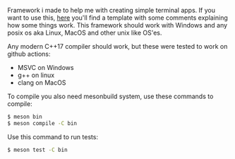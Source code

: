 Framework i made to help me with creating simple terminal apps.
If you want to use this, [here](https://github.com/kapigames/apf_template) you'll find a template with some comments explaining how some things work.
This framework should work with Windows and any posix os aka Linux, MacOS and other unix like OS'es.

Any modern C++17 compiler should work, but these were tested to work on github actions:
- MSVC  on Windows
- g++   on linux
- clang on MacOS

To compile you also need mesonbuild system, use these commands to compile:

```bash
$ meson bin
$ meson compile -C bin
```

Use this command to run tests:

```bash
$ meson test -C bin
```
